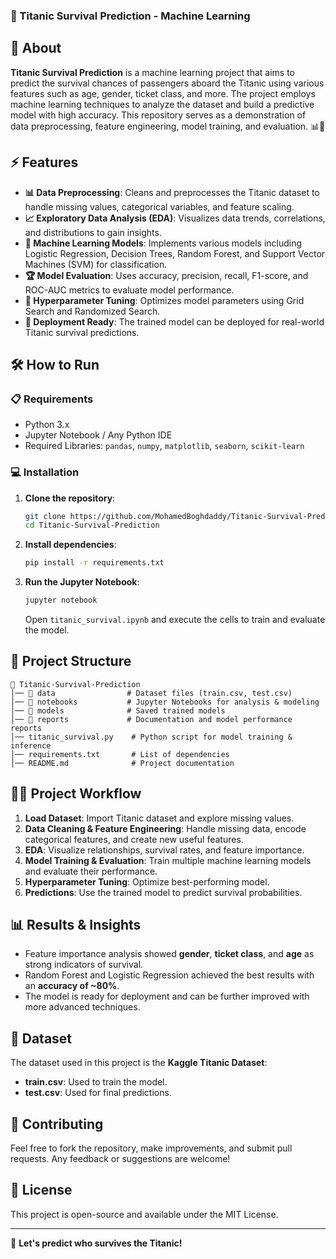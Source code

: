 ### 🚢 Titanic Survival Prediction - Machine Learning

## 🚀 About
**Titanic Survival Prediction** is a machine learning project that aims to predict the survival chances of passengers aboard the Titanic using various features such as age, gender, ticket class, and more. The project employs machine learning techniques to analyze the dataset and build a predictive model with high accuracy. This repository serves as a demonstration of data preprocessing, feature engineering, model training, and evaluation. 📊🤖

## ⚡ Features
- **📊 Data Preprocessing**: Cleans and preprocesses the Titanic dataset to handle missing values, categorical variables, and feature scaling.
- **📈 Exploratory Data Analysis (EDA)**: Visualizes data trends, correlations, and distributions to gain insights.
- **🧠 Machine Learning Models**: Implements various models including Logistic Regression, Decision Trees, Random Forest, and Support Vector Machines (SVM) for classification.
- **🏆 Model Evaluation**: Uses accuracy, precision, recall, F1-score, and ROC-AUC metrics to evaluate model performance.
- **🔄 Hyperparameter Tuning**: Optimizes model parameters using Grid Search and Randomized Search.
- **💾 Deployment Ready**: The trained model can be deployed for real-world Titanic survival predictions.

## 🛠️ How to Run

### 📋 Requirements
- Python 3.x
- Jupyter Notebook / Any Python IDE
- Required Libraries: `pandas`, `numpy`, `matplotlib`, `seaborn`, `scikit-learn`

### 💻 Installation

1. **Clone the repository**:
   ```bash
   git clone https://github.com/MohamedBoghdaddy/Titanic-Survival-Prediction.git
   cd Titanic-Survival-Prediction
   ```

2. **Install dependencies**:
   ```bash
   pip install -r requirements.txt
   ```

3. **Run the Jupyter Notebook**:
   ```bash
   jupyter notebook
   ```
   Open `titanic_survival.ipynb` and execute the cells to train and evaluate the model.

## 📂 Project Structure
```
📁 Titanic-Survival-Prediction
│── 📂 data                # Dataset files (train.csv, test.csv)
│── 📂 notebooks           # Jupyter Notebooks for analysis & modeling
│── 📂 models              # Saved trained models
│── 📂 reports             # Documentation and model performance reports
│── titanic_survival.py    # Python script for model training & inference
│── requirements.txt       # List of dependencies
│── README.md              # Project documentation
```

## 🧑‍💻 Project Workflow
1. **Load Dataset**: Import Titanic dataset and explore missing values.
2. **Data Cleaning & Feature Engineering**: Handle missing data, encode categorical features, and create new useful features.
3. **EDA**: Visualize relationships, survival rates, and feature importance.
4. **Model Training & Evaluation**: Train multiple machine learning models and evaluate their performance.
5. **Hyperparameter Tuning**: Optimize best-performing model.
6. **Predictions**: Use the trained model to predict survival probabilities.

## 📊 Results & Insights
- Feature importance analysis showed **gender**, **ticket class**, and **age** as strong indicators of survival.
- Random Forest and Logistic Regression achieved the best results with an **accuracy of ~80%**.
- The model is ready for deployment and can be further improved with more advanced techniques.

## 📜 Dataset
The dataset used in this project is the **Kaggle Titanic Dataset**:
- **train.csv**: Used to train the model.
- **test.csv**: Used for final predictions.

## 🤝 Contributing
Feel free to fork the repository, make improvements, and submit pull requests. Any feedback or suggestions are welcome!

## 📄 License
This project is open-source and available under the MIT License.

---
🚀 **Let's predict who survives the Titanic!**
